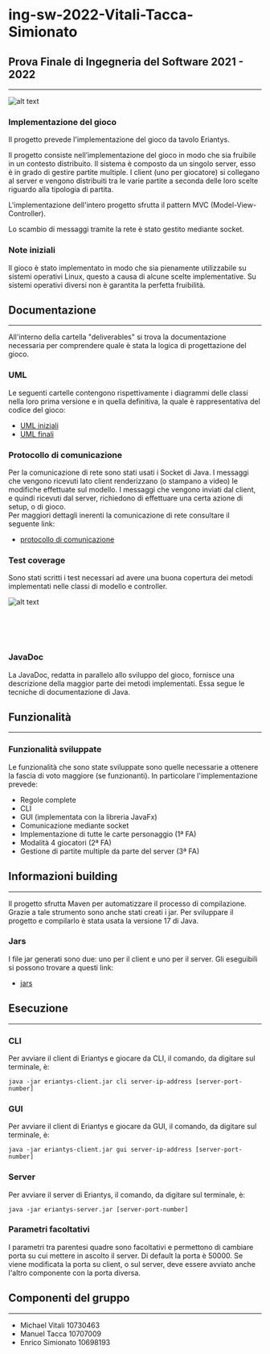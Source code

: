 # ing-sw-2022-Vitali-Tacca-Simionato

<h2>Prova Finale di Ingegneria del Software
2021 - 2022</h2>

---

![alt text](https://github.com/MichaelVitali/ing-sw-2022-Vitali-Tacca-Simionato/blob/master/src/main/resources/images/eriantys_cover.jpg?raw=true)

<h3>Implementazione del gioco</h3>
Il progetto prevede l'implementazione del gioco da tavolo Eriantys.

Il progetto consiste nell’implementazione del gioco in modo che sia fruibile in un contesto distribuito. Il sistema è composto da un singolo server, esso è in grado di gestire partite multiple. I client (uno per giocatore) si collegano al server e vengono distribuiti tra le varie partite a seconda delle loro scelte riguardo alla tipologia di partita.

L'implementazione dell'intero progetto sfrutta il pattern MVC (Model-View-Controller).

Lo scambio di messaggi tramite la rete è stato gestito mediante socket.

<h3>Note iniziali</h3>
Il gioco è stato implementato in modo che sia pienamente utilizzabile su sistemi operativi Linux, questo a causa di alcune scelte implementative. Su sistemi operativi diversi non è garantita la perfetta fruibilità.

<h2>Documentazione</h2>

---

All'interno della cartella "deliverables" si trova la documentazione necessaria per comprendere quale è stata la logica di progettazione del gioco.

<h3>UML</h3>
Le seguenti cartelle contengono rispettivamente i diagrammi delle classi nella loro prima versione e in quella definitiva, la quale è rappresentativa del codice del gioco:

- [UML iniziali](https://github.com/MichaelVitali/ing-sw-2022-Vitali-Tacca-Simionato/tree/master/deliverables/initial%20UMLs) 
- [UML finali](https://github.com/MichaelVitali/ing-sw-2022-Vitali-Tacca-Simionato/tree/master/deliverables/final%20UMLs)

<h3>Protocollo di comunicazione</h3>
Per la comunicazione di rete sono stati usati i Socket di Java. I messaggi che vengono ricevuti lato client renderizzano (o stampano a video) le modifiche effettuate sul modello. I messaggi che vengono inviati dal client, e quindi ricevuti dal server, richiedono di effettuare una certa azione di setup, o di gioco.<br>
Per maggiori dettagli inerenti la comunicazione di rete consultare il seguente link: 

- [protocollo di comunicazione](https://github.com/MichaelVitali/ing-sw-2022-Vitali-Tacca-Simionato/blob/master/deliverables/communication%20protocol)

<h3>Test coverage</h3>
Sono stati scritti i test necessari ad avere una buona copertura dei metodi implementati nelle classi di modello e controller.

![alt text](https://github.com/MichaelVitali/ing-sw-2022-Vitali-Tacca-Simionato/blob/master/deliverables/test%20Coverage/report_coverage.jpg?raw=true)
<br><br><br><br><br>

<h3>JavaDoc</h3>
La JavaDoc, redatta in parallelo allo sviluppo del gioco, fornisce una descrizione della maggior parte dei metodi implementati. Essa segue le tecniche di documentazione di Java.

<h2>Funzionalità</h2>

---

<h3>Funzionalità sviluppate</h3>

Le funzionalità che sono state sviluppate sono quelle necessarie a ottenere la fascia di voto maggiore (se funzionanti). In particolare l'implementazione prevede:<br>

- Regole complete
- CLI
- GUI (implementata con la libreria JavaFx)
- Comunicazione mediante socket
- Implementazione di tutte le carte personaggio (1ª FA)
- Modalità 4 giocatori (2ª FA)
- Gestione di partite multiple da parte del server (3ª FA)


<h2>Informazioni building </h2>

---

Il progetto sfrutta Maven per automatizzare il processo di compilazione.
Grazie a tale strumento sono anche stati creati i jar. Per sviluppare il progetto e compilarlo è stata usata la versione 17 di Java.

<h3>Jars</h3>
I file jar generati sono due: uno per il client e uno per il server. Gli eseguibili si possono trovare a questi link:<br>

- [jars](https://github.com/MichaelVitali/ing-sw-2022-Vitali-Tacca-Simionato/tree/master/deliverables/jars)

<h2>Esecuzione</h2>

---

<h3>CLI</h3>
Per avviare il client di Eriantys e giocare da CLI, il comando, da digitare sul terminale, è:<br>

```
java -jar eriantys-client.jar cli server-ip-address [server-port-number]
```

<h3>GUI</h3>
Per avviare il client di Eriantys e giocare da GUI, il comando, da digitare sul terminale, è:<br>

```
java -jar eriantys-client.jar gui server-ip-address [server-port-number]
```
<h3>Server</h3>
Per avviare il server di Eriantys, il comando, da digitare sul terminale, è:<br>

```
java -jar eriantys-server.jar [server-port-number]
```

<h3>Parametri facoltativi</h3>
I parametri tra parentesi quadre sono facoltativi e permettono di cambiare porta su cui mettere in ascolto il server. Di default la porta è 50000. Se viene modificata la porta su client, o sul server, deve essere avviato anche l'altro componente con la porta diversa.

<h2>Componenti del gruppo</h2>

---

- Michael Vitali 10730463
- Manuel Tacca 10707009
- Enrico Simionato 10698193
